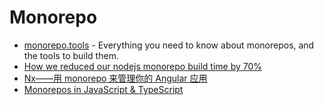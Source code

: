 # Monorepo

- [monorepo.tools](https://monorepo.tools) - Everything you need to know about monorepos, and the tools to build them.
- [How we reduced our nodejs monorepo build time by 70%](https://dev.to/scopsy/how-we-reduced-our-nodejs-monorepo-build-time-by-70-3oma)
- [Nx——用 monorepo 来管理你的 Angular 应用](https://monorepo.tools/)
- [Monorepos in JavaScript & TypeScript](https://www.robinwieruch.de/javascript-monorepos/)
